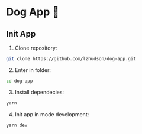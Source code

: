 # Dog App 🐾

## Init App
1. Clone repository:
```bash 
git clone https://github.com/lzhudson/dog-app.git
```
2. Enter in folder:
```bash
cd dog-app
```
3. Install dependecies:
```bash
yarn
```
4. Init app in mode development:
```bash
yarn dev
```
